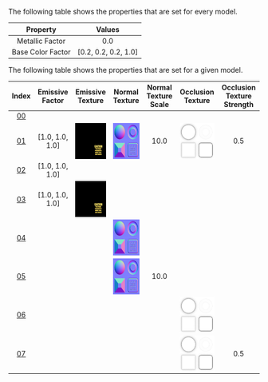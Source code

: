 The following table shows the properties that are set for every model.  


Property | **Values**
:---: | :---:
Metallic Factor | 0.0
Base Color Factor | [0.2, 0.2, 0.2, 1.0]

 
The following table shows the properties that are set for a given model.  


Index | Emissive Factor | Emissive Texture | Normal Texture | Normal Texture Scale | Occlusion Texture | Occlusion Texture Strength
:---: | :---: | :---: | :---: | :---: | :---: | :---:
[00](./Material_0.gltf) |   |   |   |   |   |  
[01](./Material_1.gltf) | [1.0, 1.0, 1.0] | <img src="./panel_emissive.png" height="72" width="72" align="middle"> | <img src="./panel_normal.png" height="72" width="72" align="middle"> | 10.0 | <img src="./panel_occlusion.png" height="72" width="72" align="middle"> | 0.5
[02](./Material_2.gltf) | [1.0, 1.0, 1.0] |   |   |   |   |  
[03](./Material_3.gltf) | [1.0, 1.0, 1.0] | <img src="./panel_emissive.png" height="72" width="72" align="middle"> |   |   |   |  
[04](./Material_4.gltf) |   |   | <img src="./panel_normal.png" height="72" width="72" align="middle"> |   |   |  
[05](./Material_5.gltf) |   |   | <img src="./panel_normal.png" height="72" width="72" align="middle"> | 10.0 |   |  
[06](./Material_6.gltf) |   |   |   |   | <img src="./panel_occlusion.png" height="72" width="72" align="middle"> |  
[07](./Material_7.gltf) |   |   |   |   | <img src="./panel_occlusion.png" height="72" width="72" align="middle"> | 0.5
 
